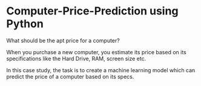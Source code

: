 # Computer-Price-Prediction using Python

What should be the apt price for a computer?

When you purchase a new computer, you estimate its price based on its specifications like the Hard Drive, RAM, screen size etc.

In this case study, the task is to create a machine learning model which can predict the price of a computer based on its specs.
